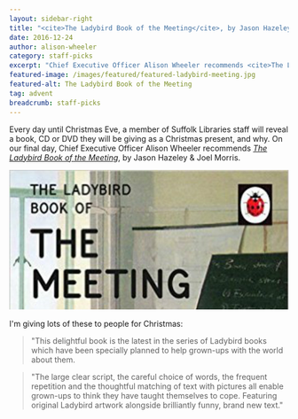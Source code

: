 ```yaml
---
layout: sidebar-right
title: "<cite>The Ladybird Book of the Meeting</cite>, by Jason Hazeley &amp; Joel Morris"
date: 2016-12-24
author: alison-wheeler
category: staff-picks
excerpt: "Chief Executive Officer Alison Wheeler recommends <cite>The Ladybird Book of the Meeting</cite>, by Jason Hazeley &amp; Joel Morris."
featured-image: /images/featured/featured-ladybird-meeting.jpg
featured-alt: The Ladybird Book of the Meeting
tag: advent
breadcrumb: staff-picks
---
```


Every day until Christmas Eve, a member of Suffolk Libraries staff will reveal a book, CD or DVD they will be giving as a Christmas present, and why. On our final day, Chief Executive Officer Alison Wheeler recommends <a href="https://suffolk.spydus.co.uk/cgi-bin/spydus.exe/ENQ/OPAC/BIBENQ?BRN=2066588"><cite>The Ladybird Book of the Meeting</cite></a>, by Jason Hazeley &amp; Joel Morris.

![The Ladybird Book of the Meeting](/images/featured/featured-ladybird-meeting.jpg)

I'm giving lots of these to people for Christmas:

> "This delightful book is the latest in the series of Ladybird books which have been specially planned to help grown-ups with the world about them.

> "The large clear script, the careful choice of words, the frequent repetition and the thoughtful matching of text with pictures all enable grown-ups to think they have taught themselves to cope. Featuring original Ladybird artwork alongside brilliantly funny, brand new text."
